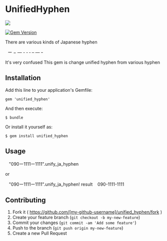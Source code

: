 # UnifiedHyphen

<a href="https://codeclimate.com/github/ykyk1218/unified_hyphen"><img src="https://codeclimate.com/github/ykyk1218/unified_hyphen/badges/gpa.svg" /></a>

[![Gem Version](https://badge.fury.io/rb/unified_hyphen.svg)](https://badge.fury.io/rb/unified_hyphen)

There are various kinds of Japanese hyphen


    ー − ― - ‐ ‑ – — ｰ

It's very confused
This gem is change unified hyphen from various hyphen

## Installation

Add this line to your application's Gemfile:

    gem 'unified_hyphen'

And then execute:

    $ bundle

Or install it yourself as:

    $ gem install unified_hyphen

## Usage

    "090ー1111ー1111".unify_ja_hyphen
    
or 

    "090ー1111ー1111".unify_ja_hyphen!
result
    090-1111-1111
    
## Contributing

1. Fork it ( https://github.com/[my-github-username]/unified_hyphen/fork )
2. Create your feature branch (`git checkout -b my-new-feature`)
3. Commit your changes (`git commit -am 'Add some feature'`)
4. Push to the branch (`git push origin my-new-feature`)
5. Create a new Pull Request
